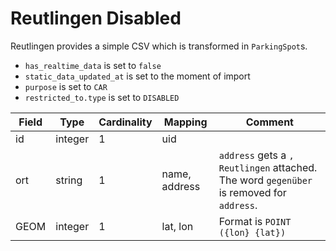 # Reutlingen Disabled

Reutlingen provides a simple CSV which is transformed in `ParkingSpot`s.

* `has_realtime_data` is set to `false`
* `static_data_updated_at` is set to the moment of import
* `purpose` is set to `CAR`
* `restricted_to.type` is set to `DISABLED`

| Field | Type    | Cardinality | Mapping       | Comment                                                                                  |
|-------|---------|-------------|---------------|------------------------------------------------------------------------------------------|
| id    | integer | 1           | uid           |                                                                                          |
| ort   | string  | 1           | name, address | `address` gets a `, Reutlingen` attached. The word `gegenüber` is removed for `address`. |
| GEOM  | integer | 1           | lat, lon      | Format is `POINT ({lon} {lat})`                                                          |
